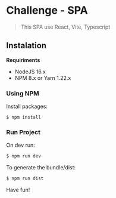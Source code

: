# **Challenge - SPA**
> This SPA use React, Vite, Typescript

## Instalation
**Requiriments**
- NodeJS 16.x
- NPM 8.x or Yarn 1.22.x

### Using NPM
Install packages:
 ```
$ npm install
 ```
### Run Project

On dev run:
```bash
$ npm run dev
```

To generate the bundle/dist:
```bash
$ npm run dist
```

Have fun!
